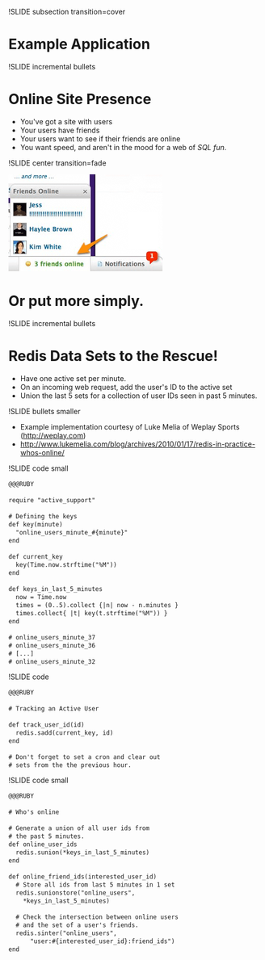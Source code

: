 !SLIDE subsection transition=cover

# Example Application

!SLIDE incremental bullets

# Online Site Presence
* You've got a site with users
* Your users have friends
* Your users want to see if their friends are online
* You want speed, and aren't in the mood for a web of *SQL fun*.

!SLIDE center transition=fade

![online friends](presence-screengrab.png)
# Or put more simply.

!SLIDE incremental bullets
# Redis Data Sets to the Rescue!
* Have one active set per minute. 
* On an incoming web request, add the user's ID to the active set
* Union the last 5 sets for a collection of user IDs seen in past 5 minutes.

!SLIDE bullets smaller
* Example implementation courtesy of Luke Melia of Weplay Sports (http://weplay.com)
* http://www.lukemelia.com/blog/archives/2010/01/17/redis-in-practice-whos-online/

!SLIDE code small

    @@@RUBY
    
    require "active_support"

    # Defining the keys
    def key(minute)
      "online_users_minute_#{minute}"
    end

    def current_key
      key(Time.now.strftime("%M"))
    end

    def keys_in_last_5_minutes
      now = Time.now
      times = (0..5).collect {|n| now - n.minutes }
      times.collect{ |t| key(t.strftime("%M")) }
    end

    # online_users_minute_37
    # online_users_minute_36
    # [...]
    # online_users_minute_32

!SLIDE code

    @@@RUBY

    # Tracking an Active User

    def track_user_id(id)
      redis.sadd(current_key, id)
    end
    
    # Don't forget to set a cron and clear out 
    # sets from the the previous hour.
    
!SLIDE code small

    @@@RUBY

    # Who's online

    # Generate a union of all user ids from
    # the past 5 minutes.
    def online_user_ids
      redis.sunion(*keys_in_last_5_minutes)
    end

    def online_friend_ids(interested_user_id)
      # Store all ids from last 5 minutes in 1 set
      redis.sunionstore("online_users", 
        *keys_in_last_5_minutes)

      # Check the intersection between online users
      # and the set of a user's friends.
      redis.sinter("online_users",
          "user:#{interested_user_id}:friend_ids")
    end